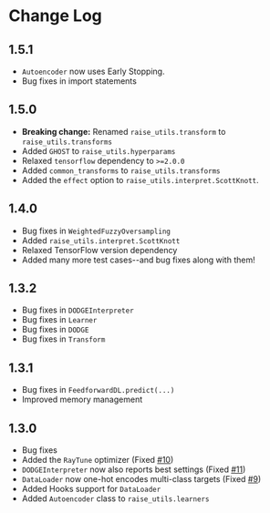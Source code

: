 # Change Log

## 1.5.1

* `Autoencoder` now uses Early Stopping.
* Bug fixes in import statements

## 1.5.0

* **Breaking change:** Renamed `raise_utils.transform` to `raise_utils.transforms`
* Added `GHOST` to `raise_utils.hyperparams`
* Relaxed `tensorflow` dependency to `>=2.0.0`
* Added `common_transforms` to `raise_utils.transforms`
* Added the `effect` option to `raise_utils.interpret.ScottKnott`.

## 1.4.0

* Bug fixes in `WeightedFuzzyOversampling`
* Added `raise_utils.interpret.ScottKnott`
* Relaxed TensorFlow version dependency
* Added many more test cases--and bug fixes along with them!

## 1.3.2

* Bug fixes in `DODGEInterpreter`
* Bug fixes in `Learner`
* Bug fixes in `DODGE`
* Bug fixes in `Transform`

## 1.3.1

* Bug fixes in `FeedforwardDL.predict(...)`
* Improved memory management

## 1.3.0

* Bug fixes
* Added the `RayTune` optimizer (Fixed [#10](https://github.com/yrahul3910/raise/issues/10))
* `DODGEInterpreter` now also reports best settings (Fixed [#11](https://github.com/yrahul3910/raise/issues/11))
* `DataLoader` now one-hot encodes multi-class targets (Fixed [#9](https://github.com/yrahul3910/raise/issues/9))
* Added Hooks support for `DataLoader`
* Added `Autoencoder` class to `raise_utils.learners`
